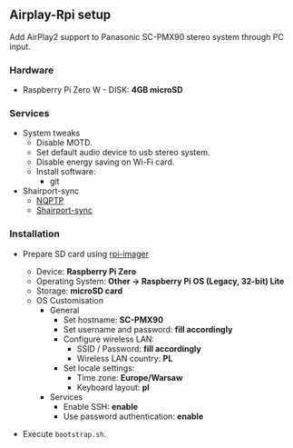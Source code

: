 ## Airplay-Rpi setup
Add AirPlay2 support to Panasonic SC-PMX90 stereo system through PC input.

### Hardware
* Raspberry Pi Zero W - DISK: **4GB microSD**

### Services
* System tweaks
    * Disable MOTD.
    * Set default audio device to usb stereo system.
    * Disable energy saving on Wi-Fi card.
    * Install software:
      * git
* Shairport-sync
  * [NQPTP](https://github.com/mikebrady/nqptp)
  * [Shairport-sync](https://github.com/mikebrady/shairport-sync)

### Installation
* Prepare SD card using [rpi-imager](https://github.com/raspberrypi/rpi-imager)
  * Device: **Raspberry Pi Zero**
  * Operating System: **Other -> Raspberry Pi OS (Legacy, 32-bit) Lite**
  * Storage: **microSD card**
  * OS Customisation
    * General
      * Set hostname: **SC-PMX90**
      * Set username and password: **fill accordingly**
      * Configure wireless LAN: 
        * SSID / Password: **fill accordingly**
        * Wireless LAN country: **PL**
      * Set locale settings: 
        * Time zone: **Europe/Warsaw**
        * Keyboard layout: **pl**
    * Services
      * Enable SSH: **enable**
      * Use password authentication: **enable**

* Execute `bootstrap.sh`.